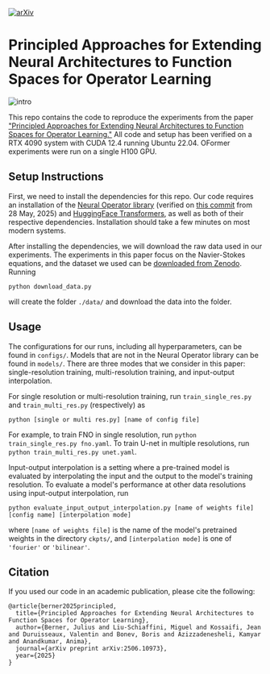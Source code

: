 [![arXiv](https://img.shields.io/badge/arXiv-2506.10973-b31b1b.svg?style=flat-square&logo=arxiv)](https://arxiv.org/abs/2506.10973)

# Principled Approaches for Extending Neural Architectures to Function Spaces for Operator Learning

![intro](https://github.com/user-attachments/assets/cc067d12-c37e-48aa-a54c-c2101762a831)

This repo contains the code to reproduce the experiments from the paper ["Principled Approaches for Extending Neural Architectures to Function Spaces for Operator Learning."](https://arxiv.org/abs/2506.10973) All code and setup has been verified on a RTX 4090 system with CUDA 12.4 running Ubuntu 22.04. OFormer experiments were run on a single H100 GPU.

## Setup Instructions
First, we need to install the dependencies for this repo. Our code requires an installation of the [Neural Operator library](https://github.com/neuraloperator/neuraloperator/) (verified on [this commit](https://github.com/neuraloperator/neuraloperator/tree/d8c9b30fd72359e60a13397b72e92ca13b66a453) from 28 May, 2025) and [HuggingFace Transformers](https://github.com/huggingface/transformers), as well as both of their respective dependencies. Installation should take a few minutes on most modern systems.

After installing the dependencies, we will download the raw data used in our experiments. The experiments in this paper focus on the Navier-Stokes equations, and the dataset we used can be [downloaded from Zenodo](https://zenodo.org/records/15687518). Running
```
python download_data.py
```
will create the folder `./data/` and download the data into the folder.

## Usage 
The configurations for our runs, including all hyperparameters, can be found in `configs/`. Models that are not in the Neural Operator library can be found in `models/`. There are three modes that we consider in this paper: single-resolution training, multi-resolution training, and input-output interpolation.

For single resolution or multi-resolution training, run `train_single_res.py` and `train_multi_res.py` (respectively) as
```
python [single or multi res.py] [name of config file]
```
For example, to train FNO in single resolution, run `python train_single_res.py fno.yaml`. To train U-net in multiple resolutions, run `python train_multi_res.py unet.yaml`.

Input-output interpolation is a setting where a pre-trained model is evaluated by interpolating the input and the output to the model's training resolution. To evaluate a model's performance at other data resolutions using input-output interpolation, run
```
python evaluate_input_output_interpolation.py [name of weights file] [config name] [interpolation mode]
```
where `[name of weights file]` is the name of the model's pretrained weights in the directory `ckpts/`, and `[interpolation mode]` is one of `'fourier'` or `'bilinear'`.

## Citation
If you used our code in an academic publication, please cite the following:
```
@article{berner2025principled,
  title={Principled Approaches for Extending Neural Architectures to Function Spaces for Operator Learning},
  author={Berner, Julius and Liu-Schiaffini, Miguel and Kossaifi, Jean and Duruisseaux, Valentin and Bonev, Boris and Azizzadenesheli, Kamyar and Anandkumar, Anima},
  journal={arXiv preprint arXiv:2506.10973},
  year={2025}
}
```
